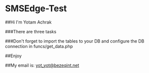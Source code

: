 # SMSEdge-Test

##Hi I'm Yotam Achrak

###There are three tasks

###Don't forget to import the tables to your DB and configure the DB connection in funcs/get_data.php

##Enjoy

##My email is: yot_yot@bezeqint.net
